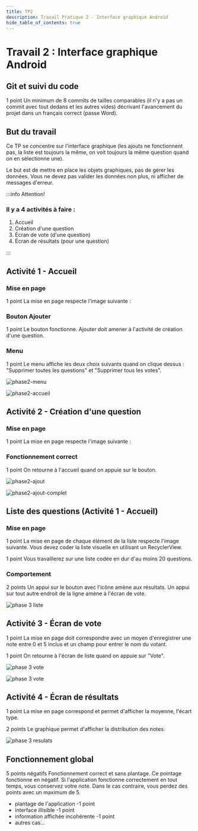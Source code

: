 ```yaml
---
title: TP2
description: Travail Pratique 2 - Interface graphique Android
hide_table_of_contents: true
---
```


# Travail 2 : Interface graphique Android

<Row>

<Column>

## Git et suivi du code

<Highlight color="tip">1 point</Highlight> Un minimum de 8 commits de tailles comparables (il n'y a pas un commit avec tout dedans et les autres vides) décrivant l'avancement du projet dans un français correct (passe Word).

</Column>

<Column>

## But du travail

Ce TP se concentre sur l'interface graphique (les ajouts ne fonctionnent pas, la liste est toujours la même, on voit toujours la même question quand on en sélectionne une).

Le but est de mettre en place les objets graphiques, pas de gérer les données. Vous ne devez pas valider les données non plus, ni afficher de messages d'erreur.

</Column>

</Row>

:::info Attention!

### Il y a 4 activités à faire :

1. Accueil
2. Création d'une question
3. Écran de vote (d'une question)
4. Écran de résultats (pour une question)

:::

## Activité 1 - Accueil

<Row>

<Column>

### Mise en page

&#8203;<Highlight color="tip">1 point</Highlight> La mise en page respecte l'image suivante :

### Bouton Ajouter

&#8203;<Highlight color="tip">1 point</Highlight> Le bouton fonctionne. Ajouter doit amener à l'activité de création d'une question.

### Menu

&#8203;<Highlight color="tip">1 point</Highlight> Le menu affiche les deux choix suivants quand on clique dessus : "Supprimer toutes les questions" et "Supprimer tous les votes".

</Column>

<Column>

<Row>

<Column>

![phase2-menu](_02-tp2/phase2-menu.png)

</Column>

<Column>

![phase2-accueil](_02-tp2/phase2-accueil.png)

</Column>

</Row>

</Column>

</Row>

## Activité 2 - Création d'une question

<Row>

<Column>

### Mise en page

&#8203;<Highlight color="tip">1 point</Highlight> La mise en page respecte l'image suivante :

### Fonctionnement correct

&#8203;<Highlight color="tip">1 point</Highlight> On retourne à l'accueil quand on appuie sur le bouton.

</Column>

<Column>

<Row>

<Column>

![phase2-ajout](_02-tp2/phase2-ajout.png)

</Column>

<Column>

![phase2-ajout-complet](_02-tp2/phase2-ajout-complet.png)

</Column>

</Row>

</Column>

</Row>

## Liste des questions (Activité 1 - Accueil)

<Row>

<Column size="9">

### Mise en page

<Highlight color="tip">1 point</Highlight> La mise en page de chaque élément de la liste respecte l'image suivante. Vous devez coder la liste visuelle en utilisant un RecyclerView.

&#8203;<Highlight color="tip">1 point</Highlight> Vous travaillerez sur une liste codée en dur d'au moins 20 questions.

### Comportement

&#8203;<Highlight color="tip">2 points</Highlight> Un appui sur le bouton avec l'icône amène aux résultats. Un appui sur tout autre endroit de la ligne amène à l'écran de vote.

</Column>

<Column size="3">

![phase 3 liste](_02-tp2/phase2-liste.png)

</Column>

</Row>

<Row>

<Column>

## Activité 3 - Écran de vote

&#8203;<Highlight color="tip">1 point</Highlight> La mise en page doit correspondre avec un moyen d'enregistrer une note entre 0 et 5 inclus et un champ pour entrer le nom du votant.

&#8203;<Highlight color="tip">1 point</Highlight> On retourne à l'écran de liste quand on appuie sur "Vote".

</Column>

<Column>

<Row>

<Column>

![phase 3 vote](_02-tp2/phase2-vote.png)

</Column>

<Column>

![phase 3 vote](_02-tp2/phase2-vote-complet.png)

</Column>

</Row>

</Column>

</Row>

## Activité 4 - Écran de résultats

<Row>

<Column size="9">

&#8203;<Highlight color="tip">1 point</Highlight> La mise en page correspond et permet d'afficher la moyenne, l'écart type.

&#8203;<Highlight color="tip">2 points</Highlight> Le graphique permet d'afficher la distribution des notes.

</Column>

<Column size="3">

![phase 3 resulats](_02-tp2/phase3-resultats.png)

</Column>

</Row>

## Fonctionnement global

&#8203;<Highlight color="danger">5 points négatifs</Highlight> Fonctionnement correct et sans plantage. Ce pointage fonctionne en négatif. Si l'application fonctionne correctement en tout temps, vous conservez votre note. Dans le cas contraire, vous perdez des points avec un maximum de 5.

- plantage de l'application <Highlight color="danger">-1 point</Highlight>
- interface illisible <Highlight color="danger">-1 point</Highlight>
- information affichée incohérente <Highlight color="danger">-1 point</Highlight>
- autres cas...
